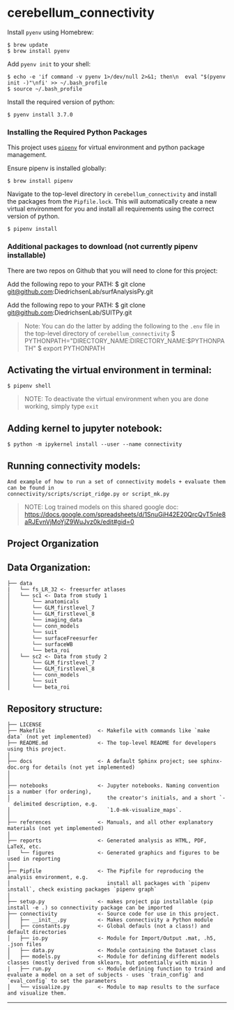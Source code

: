 cerebellum_connectivity 
==============================

Install `pyenv` using Homebrew:

    $ brew update
    $ brew install pyenv

Add `pyenv init` to your shell:

    $ echo -e 'if command -v pyenv 1>/dev/null 2>&1; then\n  eval "$(pyenv init -)"\nfi' >> ~/.bash_profile
    $ source ~/.bash_profile

Install the required version of python:

    $ pyenv install 3.7.0

### Installing the Required Python Packages

This project uses [`pipenv`](https://github.com/pypa/pipenv) for virtual environment and python package management.

Ensure pipenv is installed globally:

    $ brew install pipenv

Navigate to the top-level directory in `cerebellum_connectivity` and install the packages from the `Pipfile.lock`.
This will automatically create a new virtual environment for you and install all requirements using the correct version of python.

    $ pipenv install

### Additional packages to download (not currently pipenv installable)

There are two repos on Github that you will need to clone for this project:

Add the following repo to your PATH: 
    $ git clone git@github.com:DiedrichsenLab/surfAnalysisPy.git

Add the following repo to your PATH:
    $ git clone git@github.com:DiedrichsenLab/SUITPy.git

> Note: You can do the latter by adding the following to the `.env` file in the top-level directory of `cerebellum_connectivity`
    $ PYTHONPATH="DIRECTORY_NAME:DIRECTORY_NAME:$PYTHONPATH"
    $ export PYTHONPATH

## Activating the virtual environment in terminal:

    $ pipenv shell

> NOTE: To deactivate the virtual environment when you are done working, simply type `exit`

## Adding kernel to jupyter notebook:

    $ python -m ipykernel install --user --name connectivity

## Running connectivity models:

    And example of how to run a set of connectivity models + evaluate them can be found in 
    connectivity/scripts/script_ridge.py or script_mk.py 

> NOTE: Log trained models on this shared google doc: https://docs.google.com/spreadsheets/d/1SnuGiH42E20QrcQvT5nle8aRJEvnVjMoYjZ9WuJvz0k/edit#gid=0

Project Organization
------------

Data Organization: 
------------
    ├── data
    |   └── fs_LR_32 <- freesurfer atlases
    │   └── sc1 <- Data from study 1
    │       └── anatomicals          
    │       └── GLM_firstlevel_7
    │       └── GLM_firstlevel_8
    │       └── imaging_data
    │       └── conn_models
    │       └── suit
    │       └── surfaceFreesurfer
    │       └── surfaceWB
    │       └── beta_roi
    │   └── sc2 <- Data from study 2         
    │       └── GLM_firstlevel_7
    │       └── GLM_firstlevel_8
    │       └── conn_models
    │       └── suit
    │       └── beta_roi    

Repository structure:
------------ 
    ├── LICENSE
    ├── Makefile                 <- Makefile with commands like `make data` (not yet implemented)
    ├── README.md                <- The top-level README for developers using this project.
    │
    ├── docs                     <- A default Sphinx project; see sphinx-doc.org for details (not yet implemented)
    │
    │
    ├── notebooks                <- Jupyter notebooks. Naming convention is a number (for ordering),
    │                               the creator's initials, and a short `-` delimited description, e.g.
    │                               `1.0-mk-visualize_maps`.
    │
    ├── references               <- Manuals, and all other explanatory materials (not yet implemented)
    │
    ├── reports                  <- Generated analysis as HTML, PDF, LaTeX, etc.
    │   └── figures              <- Generated graphics and figures to be used in reporting
    │
    ├── Pipfile                  <- The Pipfile for reproducing the analysis environment, e.g.
    │                               install all packages with `pipenv install`, check existing packages `pipenv graph`
    │
    ├── setup.py                 <- makes project pip installable (pip install -e .) so connectivity package can be imported
    ├── connectivity             <- Source code for use in this project.
    │   ├── __init__.py          <- Makes connectivity a Python module
    │   ├── constants.py         <- Global defauls (not a class!) and default directories   
    │   ├── io.py                <- Module for Import/Output .mat, .h5, .json files
    │   ├── data.py              <- Module containing the Dataset class 
    │   ├── models.py            <- Module for defining different models classes (mostly derived from sklearn, but potentially with mixin )
    |   ├── run.py               <- Module defining function to traind and evaluate a model on a set of subjects - uses `train_config` and `eval_config` to set the parameters
    │   └── visualize.py         <- Module to map results to the surface and visualize them. 
--------


